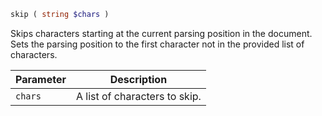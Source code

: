 ```php
skip ( string $chars )
```

Skips characters starting at the current parsing position in the document. Sets the parsing position to the first character not in the provided list of characters.

| Parameter | Description
| --------- | -----------
| `chars`   | A list of characters to skip.